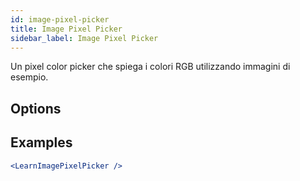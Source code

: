 ```yaml
---
id: image-pixel-picker
title: Image Pixel Picker
sidebar_label: Image Pixel Picker
---
```


Un pixel color picker che spiega i colori RGB utilizzando immagini di esempio.

## Options



## Examples

```jsx live
<LearnImagePixelPicker />
```

